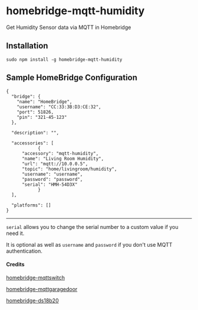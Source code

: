 # homebridge-mqtt-humidity
Get Humidity Sensor data via MQTT in Homebridge

Installation
--------------------
    sudo npm install -g homebridge-mqtt-humidity


Sample HomeBridge Configuration
--------------------
    {
      "bridge": {
        "name": "HomeBridge",
        "username": "CC:33:3B:D3:CE:32",
        "port": 51826,
        "pin": "321-45-123"
      },

      "description": "",

      "accessories": [
				{
          "accessory": "mqtt-humidity",
          "name": "Living Room Humidity",
          "url": "mqtt://10.0.0.5",
          "topic": "home/livingroom/humidity",
          "username": "username",
          "password": "password",
          "serial": "HMH-54D3X"
				}
      ],

      "platforms": []
    }

----    

`serial` allows you to change the serial number to a custom value if you need it.

It is optional as well as `username` and `password` if you don't use MQTT authentication.


####  Credits

[homebridge-mqttswitch](https://github.com/ilcato/homebridge-mqttswitch)

[homebridge-mqttgaragedoor](https://github.com/tvillingett/homebridge-mqttgaragedoor)

[homebridge-ds18b20](https://github.com/DanTheMan827/homebridge-ds18b20)

